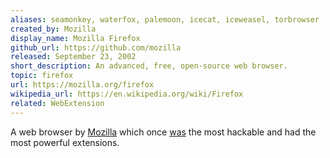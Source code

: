 ```yaml
---
aliases: seamonkey, waterfox, palemoon, icecat, iceweasel, torbrowser
created_by: Mozilla
display_name: Mozilla Firefox
github_url: https://github.com/mozilla
released: September 23, 2002
short_description: An advanced, free, open-source web browser.
topic: firefox
url: https://mozilla.org/firefox
wikipedia_url: https://en.wikipedia.org/wiki/Firefox
related: WebExtension
---
```

A web browser by [Mozilla](https://mozilla.org/) which once [was](https://blog.mozilla.org/addons/2015/08/21/the-future-of-developing-firefox-add-ons/) the most hackable and had the most powerful extensions.
